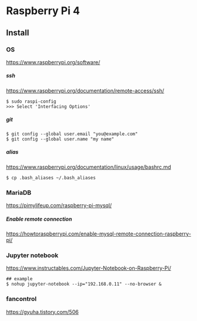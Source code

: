 # Raspberry Pi 4

## Install
### OS
https://www.raspberrypi.org/software/

##### ssh
https://www.raspberrypi.org/documentation/remote-access/ssh/
```
$ sudo raspi-config
>>> Select 'Interfacing Options'
```

##### git
```
$ git config --global user.email "you@example.com"
$ git config --global user.name "my name"
```
##### alias
https://www.raspberrypi.org/documentation/linux/usage/bashrc.md
```
$ cp .bash_aliases ~/.bash_aliases
```

### MariaDB
https://pimylifeup.com/raspberry-pi-mysql/
##### Enable remote connection
https://howtoraspberrypi.com/enable-mysql-remote-connection-raspberry-pi/

### Jupyter notebook
https://www.instructables.com/Jupyter-Notebook-on-Raspberry-Pi/
```
## example
$ nohup jupyter-notebook --ip="192.168.0.11" --no-browser &
```

### fancontrol
https://gyuha.tistory.com/506
